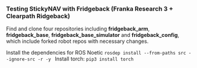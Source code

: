 ### Testing StickyNAV with Fridgeback (Franka Research 3 + Clearpath Ridgeback)
Find and clone four repositories including **fridgeback_arm**, **fridgeback_base**, **fridgeback_base_simulator** and **fridgeback_config**, which include forked robot repos with necessary changes.

Install the dependencies for ROS Noetic
``rosdep install --from-paths src --ignore-src -r -y ``
Install torch:
``pip3 install torch``
